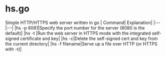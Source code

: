 # hs.go
Simple HTTP/HTTPS web server written in go
| Command| Explanation|
|:--|:--|
|hs -p 8081|Specify the port number for the server (8080 is the default)|
|hs -t |Run the web server in HTTPS mode with the integrated self-signed certificate and key|
|hs -c|Delete the self-signed cert and key from the current directory|
|hs -f filename|Serve up a file over HTTP (or HTTPS with -t)|

